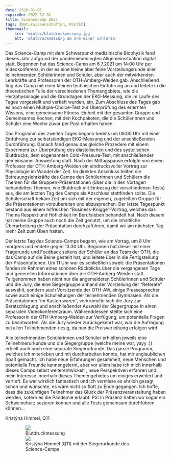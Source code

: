 ```yaml
---
date: 2020-01-01
expireOn: 2022-12-31
title: Sciencecamp 2021
tags: [Naturwissenschaften, MintEC]
thumbnail: 
    src: 'mintec/blutdruckmessung.jpg'
    alt: 'Blutdruckmessung am Arm einer Schlerin' 
---
```


Das Science-Camp mit dem Schwerpunkt medizinische Biophysik fand dieses Jahr aufgrund der pandemiebedingten Allgemeinsituation digital statt. Begonnen hat das Science-Camp am 6.7.2021 um 14:00 Uhr per Videokonferenz, in der es eine kleine aber feine Vorstellungsrunde aller teilnehmenden Schülerinnen und Schüler, aber auch der mitwirkenden Lehrkräfte und Professoren der OTH-Amberg-Weiden gab. Anschließend fing das Camp mit einer kleinen technischen Einführung an und leitete in die theoretischen Teile der verschiedenen Themengebiete, wie die Herzphysiologie und die Grundlagen der EKG-Messung, die im Laufe des Tages vorgestellt und vertieft wurden, ein. Zum Abschluss des Tages gab es noch einen Multiple-Choice-Test zur Überprüfung des erlernten Wissens, eine gemeinsame Fitness-Einheit mit der gesamten Gruppe und Gemeinsames Kochen, mit den Kochpaketen, die die Schülerinnen und Schüler eine Woche zuvor per Post erhalten haben.

Das Programm des zweiten Tages begann bereits um 08:00 Uhr mit einer Einführung zur selbstständigen EKG-Messung und der anschließenden Durchführung. Danach fand genau das gleiche Prozedere mit einem Experiment zur Überprüfung des diastolischen und des systolischen Blutdrucks, dem sogenannten Cold-Pressure-Test, mit anschließender gemeinsamer Auswertung statt. Nach der Mittagspause erfolgte von einem Professor der OTH-Amberg-Weiden ein eindrucksvoller Vortrag zur Physiologie im Wandel der Zeit. Im direkten Anschluss teilten die Betreuungslehrkräfte des Camps den Schülerinnen und Schülern die Themen für die Gruppen-Präsentationen (über die in den Vortagen behandelten Themen, wie Blutdruck mit Einbezug der verschiedenen Tests) aus, die am letzten Tag des Camps als Abschluss stattfinden sollte. Die Schülerschaft bekam Zeit um sich mit der eigenen, zugeteilten Gruppe für die Präsentationen vorzubereiten und abzusprechen. Der letzte Tagespunkt bestand aus einem hilfreichen “Business-Knigge”-Vortrag, welches das Thema Respekt und Höflichkeit im Berufsleben behandelt hat. Nach diesem hat meine Gruppe auch noch die Zeit genutzt, um die inhaltliche Überarbeitung der Präsentation durchzuführen, damit wir am nächsten Tag mehr Zeit zum Üben hatten.

Der letzte Tag des Science-Camps begann, wie am Vortag, um 8 Uhr morgens und endete gegen 13:30 Uhr. Begonnen hat dieser mit einer Fragerunde und Feedback seitens der Schüler an das Team der OTH, die das Camp auf die Beine gestellt hat, und leitete über in die Fertigstellung der Präsentationen. Um 11 Uhr war es schließlich soweit: die Präsentationen fanden im Rahmen eines schönen Rückblicks über die vergangenen Tage und generellen Informationen über die OTH-Amberg-Weiden statt. Teilgenommen haben nicht nur die angemeldeten Schülerinnen und Schüler und die Jury, die eine Siegergruppe anhand der Vorstellung der “Referate” auswählt, sondern auch Vorsitzende der OTH-AW, einige Pressesprecher sowie auch einige Schulleitungen der teilnehmenden Gymnasien. Als die Präsentationen “im Kasten waren”, verkrümelte sich die Jury zur Beratschlagung und anschließender Auswahl der Siegergruppe in einen separaten Videokonferenzraum. Währenddessen stellte sich eine Professorin der OTH-Amberg-Weiden zur Verfügung, um potentielle Fragen zu beantworten. Als die Jury wieder zurückgekehrt war, war die Aufregung bei allen Teilnehmenden riesig, da nun die Preisverleihung erfolgen wird.

Alle teilnehmenden Schülerinnen und Schüler erhielten jeweils eine Teilnehmerurkunde und die Siegergruppe (welche meine war, yayy :)) erhielt auch noch eine separate Siegerurkunde. Das ganze Programm, welches ich miterleben und mit durcharbeiten konnte, hat mir unglaublichen Spaß gemacht. Ich habe neue Erfahrungen gesammelt, neue Menschen und potentielle Freunde kennengelernt, aber vor allem habe ich mich innerhalb dieses Camps selbst weiterentwickelt , neue Perspektiven erfahren und mein Interesse innerhalb dieses Themengebietes um einiges erweitert und vertieft. Es war wirklich fantastisch und ich vermisse es ehrlich gesagt schon und wünschte, es wäre nicht so flott zu Ende gegangen. Ich hoffe, dass die zukünftigen Teilnehmer das Glück der Präsenzveranstaltung haben werden, sofern es die Pandemie erlaubt. PS: In Präsenz hätten wir sogar ein Schweineherz sezieren können und alle Tests gemeinsam durchführen können…

Kristýna Himmel, Q11

<figure style="width:75%;margin:auto">
    <img src = "/images/mintec/blutdruckmessung.jpg">
    <figcaption>
        Blutdruckmessung
    </figcaption>
</figure>

<figure style="width:75%;margin:auto">
    <img src = "/images/mintec/kristyna_himmel.jpg">
    <figcaption>
        Kristýna Himmel (Q11) mit der Siegerurkunde des Science-Camps
    </figcaption>
</figure>
